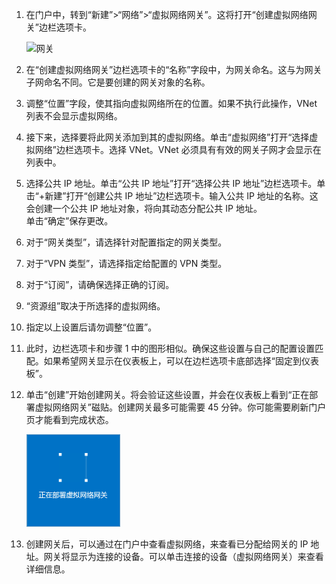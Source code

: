 1. 在门户中，转到“新建”>“网络”>“虚拟网络网关”。这将打开“创建虚拟网络网关”边栏选项卡。

	![网关](./media/vpn-gateway-add-gw-rm-portal-include/creategw250.png)  


2. 在“创建虚拟网络网关”边栏选项卡的“名称”字段中，为网关命名。这与为网关子网命名不同。它是要创建的网关对象的名称。

3. 调整“位置”字段，使其指向虚拟网络所在的位置。如果不执行此操作，VNet 列表不会显示虚拟网络。
 
4. 接下来，选择要将此网关添加到其的虚拟网络。单击“虚拟网络”打开“选择虚拟网络”边栏选项卡。选择 VNet。VNet 必须具有有效的网关子网才会显示在列表中。

5. 选择公共 IP 地址。单击“公共 IP 地址”打开“选择公共 IP 地址”边栏选项卡。单击“+新建”打开“创建公共 IP 地址”边栏选项卡。输入公共 IP 地址的名称。这会创建一个公共 IP 地址对象，将向其动态分配公共 IP 地址。<br>单击“确定”保存更改。

5. 对于“网关类型”，请选择针对配置指定的网关类型。

6. 对于“VPN 类型”，请选择指定给配置的 VPN 类型。

7. 对于“订阅”，请确保选择正确的订阅。

8. “资源组”取决于所选择的虚拟网络。

9. 指定以上设置后请勿调整“位置”。

10. 此时，边栏选项卡和步骤 1 中的图形相似。确保这些设置与自己的配置设置匹配。如果希望网关显示在仪表板上，可以在边栏选项卡底部选择“固定到仪表板”。

11. 单击“创建”开始创建网关。将会验证这些设置，并会在仪表板上看到“正在部署虚拟网络网关”磁贴。创建网关最多可能需要 45 分钟。你可能需要刷新门户页才能看到完成状态。

	![网关](./media/vpn-gateway-add-gw-rm-portal-include/deployvnetgw150.png)

11. 创建网关后，可以通过在门户中查看虚拟网络，来查看已分配给网关的 IP 地址。网关将显示为连接的设备。可以单击连接的设备（虚拟网络网关）来查看详细信息。

<!---HONumber=AcomDC_0921_2016-->
